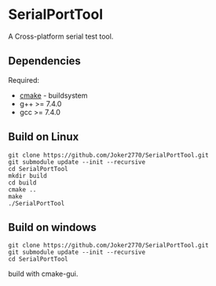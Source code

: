 # SerialPortTool
A  Cross-platform serial test tool.

## Dependencies
Required:
* [cmake](http://www.cmake.org) - buildsystem
* g++ >= 7.4.0
* gcc >= 7.4.0

## Build on Linux
~~~
git clone https://github.com/Joker2770/SerialPortTool.git
git submodule update --init --recursive
cd SerialPortTool
mkdir build
cd build
cmake ..
make
./SerialPortTool
~~~

## Build on windows
~~~
git clone https://github.com/Joker2770/SerialPortTool.git
git submodule update --init --recursive
cd SerialPortTool
~~~
build with cmake-gui.
